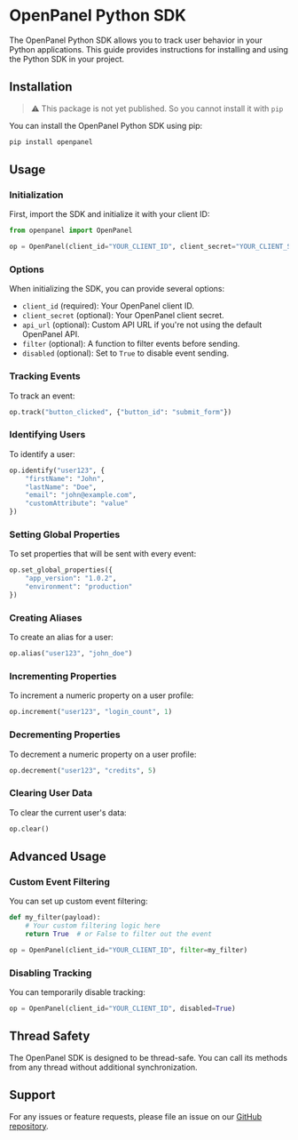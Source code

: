 # OpenPanel Python SDK

The OpenPanel Python SDK allows you to track user behavior in your Python applications. This guide provides instructions for installing and using the Python SDK in your project.

## Installation

> ⚠️ This package is not yet published. So you cannot install it with `pip`

You can install the OpenPanel Python SDK using pip:

```bash
pip install openpanel
```

## Usage

### Initialization

First, import the SDK and initialize it with your client ID:

```python
from openpanel import OpenPanel

op = OpenPanel(client_id="YOUR_CLIENT_ID", client_secret="YOUR_CLIENT_SECRET")
```

### Options

When initializing the SDK, you can provide several options:

- `client_id` (required): Your OpenPanel client ID.
- `client_secret` (optional): Your OpenPanel client secret.
- `api_url` (optional): Custom API URL if you're not using the default OpenPanel API.
- `filter` (optional): A function to filter events before sending.
- `disabled` (optional): Set to `True` to disable event sending.

### Tracking Events

To track an event:

```python
op.track("button_clicked", {"button_id": "submit_form"})
```

### Identifying Users

To identify a user:

```python
op.identify("user123", {
    "firstName": "John",
    "lastName": "Doe",
    "email": "john@example.com",
    "customAttribute": "value"
})
```

### Setting Global Properties

To set properties that will be sent with every event:

```python
op.set_global_properties({
    "app_version": "1.0.2",
    "environment": "production"
})
```

### Creating Aliases

To create an alias for a user:

```python
op.alias("user123", "john_doe")
```

### Incrementing Properties

To increment a numeric property on a user profile:

```python
op.increment("user123", "login_count", 1)
```

### Decrementing Properties

To decrement a numeric property on a user profile:

```python
op.decrement("user123", "credits", 5)
```

### Clearing User Data

To clear the current user's data:

```python
op.clear()
```

## Advanced Usage

### Custom Event Filtering

You can set up custom event filtering:

```python
def my_filter(payload):
    # Your custom filtering logic here
    return True  # or False to filter out the event

op = OpenPanel(client_id="YOUR_CLIENT_ID", filter=my_filter)
```

### Disabling Tracking

You can temporarily disable tracking:

```python
op = OpenPanel(client_id="YOUR_CLIENT_ID", disabled=True)
```

## Thread Safety

The OpenPanel SDK is designed to be thread-safe. You can call its methods from any thread without additional synchronization.

## Support

For any issues or feature requests, please file an issue on our [GitHub repository](https://github.com/Openpanel-dev/python-sdk/issues).